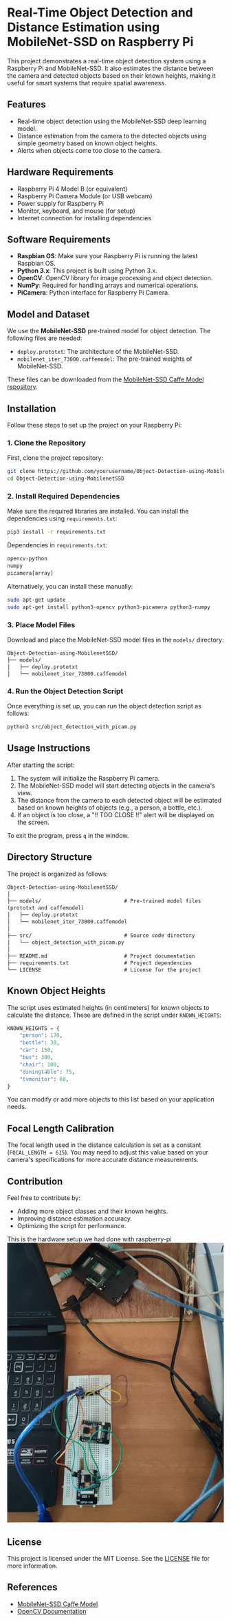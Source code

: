 # Real-Time Object Detection and Distance Estimation using MobileNet-SSD on Raspberry Pi

This project demonstrates a real-time object detection system using a Raspberry Pi and MobileNet-SSD. It also estimates the distance between the camera and detected objects based on their known heights, making it useful for smart systems that require spatial awareness.

## Features

- Real-time object detection using the MobileNet-SSD deep learning model.
- Distance estimation from the camera to the detected objects using simple geometry based on known object heights.
- Alerts when objects come too close to the camera.

## Hardware Requirements

- Raspberry Pi 4 Model B (or equivalent)
- Raspberry Pi Camera Module (or USB webcam)
- Power supply for Raspberry Pi
- Monitor, keyboard, and mouse (for setup)
- Internet connection for installing dependencies

## Software Requirements

- **Raspbian OS**: Make sure your Raspberry Pi is running the latest Raspbian OS.
- **Python 3.x**: This project is built using Python 3.x.
- **OpenCV**: OpenCV library for image processing and object detection.
- **NumPy**: Required for handling arrays and numerical operations.
- **PiCamera**: Python interface for Raspberry Pi Camera.

## Model and Dataset

We use the **MobileNet-SSD** pre-trained model for object detection. The following files are needed:
- `deploy.prototxt`: The architecture of the MobileNet-SSD.
- `mobilenet_iter_73000.caffemodel`: The pre-trained weights of MobileNet-SSD.

These files can be downloaded from the [MobileNet-SSD Caffe Model repository](https://github.com/chuanqi305/MobileNet-SSD).

## Installation

Follow these steps to set up the project on your Raspberry Pi:

### 1. Clone the Repository
First, clone the project repository:

```bash
git clone https://github.com/yourusername/Object-Detection-using-MobilenetSSD.git
cd Object-Detection-using-MobilenetSSD
```

### 2. Install Required Dependencies
Make sure the required libraries are installed. You can install the dependencies using `requirements.txt`:

```bash
pip3 install -r requirements.txt
```

Dependencies in `requirements.txt`:
```txt
opencv-python
numpy
picamera[array]
```

Alternatively, you can install these manually:
```bash
sudo apt-get update
sudo apt-get install python3-opencv python3-picamera python3-numpy
```

### 3. Place Model Files
Download and place the MobileNet-SSD model files in the `models/` directory:

```
Object-Detection-using-MobilenetSSD/
├── models/
│   ├── deploy.prototxt
│   └── mobilenet_iter_73000.caffemodel
```

### 4. Run the Object Detection Script

Once everything is set up, you can run the object detection script as follows:

```bash
python3 src/object_detection_with_picam.py
```

## Usage Instructions

After starting the script:
1. The system will initialize the Raspberry Pi camera.
2. The MobileNet-SSD model will start detecting objects in the camera's view.
3. The distance from the camera to each detected object will be estimated based on known heights of objects (e.g., a person, a bottle, etc.).
4. If an object is too close, a "!! TOO CLOSE !!" alert will be displayed on the screen.

To exit the program, press `q` in the window.

## Directory Structure

The project is organized as follows:

```
Object-Detection-using-MobilenetSSD/
│
├── models/                           # Pre-trained model files (prototxt and caffemodel)
│   ├── deploy.prototxt
│   └── mobilenet_iter_73000.caffemodel
│
├── src/                              # Source code directory
│   └── object_detection_with_picam.py
│
├── README.md                         # Project documentation
├── requirements.txt                  # Project dependencies
└── LICENSE                           # License for the project
```

## Known Object Heights

The script uses estimated heights (in centimeters) for known objects to calculate the distance. These are defined in the script under `KNOWN_HEIGHTS`:

```python
KNOWN_HEIGHTS = {
    "person": 170,
    "bottle": 30,
    "car": 150,
    "bus": 300,
    "chair": 100,
    "diningtable": 75,
    "tvmonitor": 60,
}
```

You can modify or add more objects to this list based on your application needs.

## Focal Length Calibration

The focal length used in the distance calculation is set as a constant (`FOCAL_LENGTH = 615`). You may need to adjust this value based on your camera's specifications for more accurate distance measurements.

## Contribution

Feel free to contribute by:
- Adding more object classes and their known heights.
- Improving distance estimation accuracy.
- Optimizing the script for performance.

This is the hardware setup we had done with raspberry-pi
![Hardware Setup](https://github.com/RanjithKumar17904/Real-Time-Object-Detection-and-Distance-Estimation-using-MobileNet-SSD-on-Raspberry-Pi/blob/main/setup%20image.jpg)

## License

This project is licensed under the MIT License. See the [LICENSE](LICENSE) file for more information.

## References

- [MobileNet-SSD Caffe Model](https://github.com/chuanqi305/MobileNet-SSD)
- [OpenCV Documentation](https://docs.opencv.org/)
